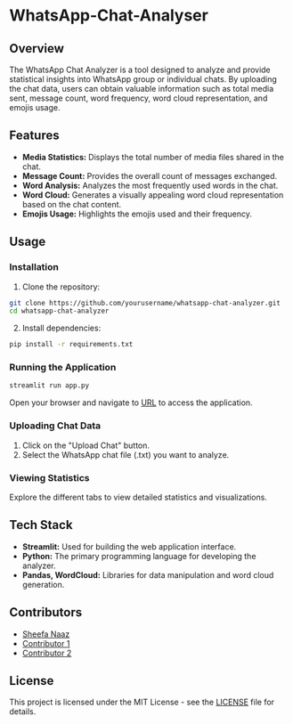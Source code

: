 # WhatsApp-Chat-Analyser

## Overview

The WhatsApp Chat Analyzer is a tool designed to analyze and provide statistical insights into WhatsApp group or individual chats. By uploading the chat data, users can obtain valuable information such as total media sent, message count, word frequency, word cloud representation, and emojis usage.

## Features

- **Media Statistics:** Displays the total number of media files shared in the chat.
- **Message Count:** Provides the overall count of messages exchanged.
- **Word Analysis:** Analyzes the most frequently used words in the chat.
- **Word Cloud:** Generates a visually appealing word cloud representation based on the chat content.
- **Emojis Usage:** Highlights the emojis used and their frequency.

## Usage

### Installation

1. Clone the repository:

```bash
git clone https://github.com/yourusername/whatsapp-chat-analyzer.git
cd whatsapp-chat-analyzer
```

2. Install dependencies:

```bash
pip install -r requirements.txt
```

### Running the Application

```bash
streamlit run app.py
```

Open your browser and navigate to [URL](https://whatsapp-chat-analyser-grml.onrender.com) to access the application.

### Uploading Chat Data

1. Click on the "Upload Chat" button.
2. Select the WhatsApp chat file (.txt) you want to analyze.

### Viewing Statistics

Explore the different tabs to view detailed statistics and visualizations.

## Tech Stack

- **Streamlit:** Used for building the web application interface.
- **Python:** The primary programming language for developing the analyzer.
- **Pandas, WordCloud:** Libraries for data manipulation and word cloud generation.

## Contributors

- [Sheefa Naaz](https://github.com/sheefanaaz123)
- [Contributor 1](https://github.com/contributor1)
- [Contributor 2](https://github.com/contributor2)

## License

This project is licensed under the MIT License - see the [LICENSE](LICENSE) file for details.

